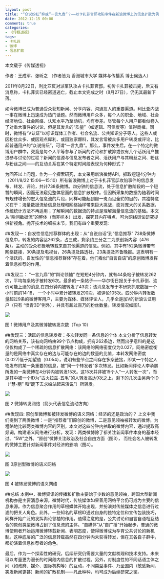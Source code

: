 ```yaml
---
layout: post
title: "“众说纷纭”抑或“一言九鼎”？——以卡扎菲官邸攻陷事件在新浪微博上的信息扩散为例"
date: 2012-12-15 00:00
comments: true
categories: 
- 《传媒透视》
tags:
- 卡扎菲
- 微博
- 信息扩散
---
```



本文载于《传媒透视》 

作者：王成军、张昕之 （作者皆为 香港城市大学 媒体与传播系 博士候选人）

2011年8月22日，利比亚反对派军队攻占卡扎菲官邸。初传卡扎菲被击毙，后又有消息称，卡扎菲实已经密道逃亡，截止本文完成之时（8月27日），仍无其最新下落。

如今微博已成为普通受众获知新闻、分享内容、沟通友人的重要渠道。利比亚内战一事在微博上迅速成为热门话题。然而微博用户众多，每个人的职业、地域、社会经济地位、社会网络、认知水平乃至动机，均有参差。尽管每个人用户都看似卷入了对重大事件的讨论，但是其发言的“质量”（如逻辑、可信度等）值得商榷。同时，微博有“V认证”以标识媒体工作者、社会名流、公共知识分子等人。这些人或因粉丝众多、或因观点犀利、或因独家爆料，其发言常被众多用户转发或评论，比起普通用户的“众说纷纭”，可谓“一言九鼎”。那么，事件发生后，在一个特定的微博用户群中，究竟是每个人平等参与了新闻的讨论和扩散抑或仅有几个活跃用户推进参与讨论的过程？新闻的信源与信息发布者之间、活跃用户与其粉丝之间、粉丝与粉丝之间——的互动关系在某个特定时间段表现为何种形式？

为回答以上问题，作为一个探索研究，本文采用新浪微博API，抓取短短4分钟内（2011/8/22 15:06—15:10）所有新浪微博上对于卡扎菲官邸攻陷事件的信息发布、转发、评论，共计738条微博。四分钟的信息流，处于信息扩散阶段的一个短暂的瞬间，因而无法窥见整体层面的信息扩散规律。但因所采集的数据为随着时间有规律增长的宏大信息流的片段，同样可能起到窥一斑而见全豹的目的，其独特意义在于：海量数据流给信息处理和网络抽样带来巨大挑战，面对庞大的关系数据，传统统计方法不再适用；了解瞬间的数据流的特点是理解海量信息流的基础。本文从“瞬间数据流”的整体（而非样本）出发，探究其内在特点，可为网络舆论研究提供新视角。抛开技术的细枝末节，我们有四个重要发现:

##发现一：自发性信息推荐群体的出现：从“自说自话”到“信息推荐”
738条微博信息中，转发的内容达262条，占三成，剩余约三分之二为原创新内容（476条）。主动的受众积极地转载来自其他渠道的信息。例如，其中有152条微博带有网络链接，30条提及电视台，26条提及路透社，23条提及齐鲁晚报。这表明有一个活跃的、自发性的“信息推荐群体”存在着，他们看似“自言自语”的原创微博发挥着信息推荐的作用。

##发现二： “一言九鼎”的“舆论领袖”
在短短4分钟内，就有44条帖子被转发262次，平均每条帖子被转发6次。最多的一条帖子——华尔街日报关于卡扎菲倒、油价可能上涨的消息,在四分钟内被转发了43次；该消息发布于本研究抓取数据一个小时前的14:18， 一个小时中累计被转发290次，被评论105次。四分钟内转发数量超过9条的微博客用户，主要为媒体、媒体评论人，几乎全是加V的新浪认证用户（只有 “愤青3D”例外），并具有超过百万的粉丝数量。转发情况如图1。
 
![](http://farm4.staticflickr.com/3679/12744680075_2d9d4fbbcc_o.jpg)

图 1 微博用户及其微博被转发次数（Top 10）

##发现三：活跃的信息转发者：多次转发同一条信息的个体
本文分析了信息转发的网络关系，该有向网络由99个节点构成，拥有262条边，然而出乎意料的是这仅仅构成了一个稀疏的信息扩散网络：该网络的网络密度仅为0.027。网络密度衡量的是网络中真实存在的边与可能存在的边的数量的比值，本转发网络密度(0.027)低于期望值（0.054），说明有些节点之间存在多条链接，即某一个特定人物发布的某一条重要的信息，被“同一个转发者”多次转发。比如新闻评论人李承鹏所发的一条微博在4分钟内被转发15次。这15次并非被15个人“一人转发一次”，而是其中被一个ID为“古火拉兹-五毛”的人转发高达9次之上，剩下的几次由另两个ID（“慧-丽” 和“跪下去求婚站起来演说”）所转发。
 
![](http://farm6.staticflickr.com/5515/12745135864_4561dbd471_o.png)

图 2  微博转发网络（箭头代表信息流动方向）

##发现四: 原创型微博和被转发微博的语义网络：经济的还是政治的？
上文中我们提到了两类微博：一是“推荐者”们原创的微博，二是意见领袖被转发的微博。为粗略地比较两类微博内容的区别，本文对这四分钟内抽取的微博内容，通过提取高频词，构建语义网络进行分析。发现：两类微博除了都关注新闻事件本身的基本经过、“5W”之外，“原创”微博关注政治及社会自由方面（图3）， 而社会名人被转发的微博主要针对新闻事件对经济的影响（图4）。
 
![](http://farm4.staticflickr.com/3830/12744833063_a14400925f_o.jpg)

图 3原创型微博的语义网络

![](http://farm8.staticflickr.com/7423/12744697025_08edbc3340_o.jpg)
 
图 4 被转发微博的语义网络

##总结
本例中，微博资讯的传播和扩散主要始于少数的意见领袖，跨国大型新闻机构亦是主要消息来源。微博时代，传统媒体如果善用网络平台仍可成为主要的信息来源。作为信息聚合作用的草根媒体开始出现，并扮演对传统媒体之信息进行过滤的把关人角色。此外，一些知名的草根ID通过自身的独特定位和宣传包装技巧，同样开始广泛的发挥舆论领袖的作用。值得注意的是，公共讨论和自言自语相互结合的原创类型微博占到了信息流的主体。“自媒体”从“自广播”开始起步，普通的微博使用者开始运用微博转载新闻、表明态度，使得微博成为孕育公共讨论的新机制。这种底层的广泛的信息转载虽然在四分钟内未获得转发，但在其各自子群中，都扮演着信息推荐者的角色。 

最后，作为一个探索性的研究，后续研究仍需要大量的文献梳理和技术支持。未来可以考量更为漫长的时间段内信息的扩散过程。另外，对制度性的不同话语主体之间（如政府、媒介、国际机构等）的互动，不同类型事件、乃至国内（敏感新闻、突发新闻更甚）新闻的扩散机制——凡此种种，均可成为后续研究之鉴。


